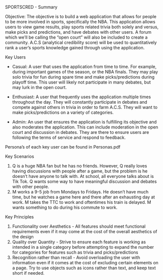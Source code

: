 ﻿SPORTSCRED - Summary


Objective:
The objective is to build a web application that allows for people to be more involved in sports, specifically the NBA. This application allows users to view game results, play sports related trivia both solely and versus, make picks and predictions, and have debates with other users. A forum which we’ll be calling the “open court” will also be included to create a community. A.C.S (analytical credibility score) will be used to quantitatively rank a user’s sports knowledge gained through using the application.


Key Users
* Casual: A user that uses the application from time to time. For example, during important games of the season, or the NBA finals. They may play solo trivia for fun during spare time and make picks/predictions during playoff time. This user will likely not participate in many debates, but may lurk in the open court.


* Enthusiast: A user that frequently uses the application multiple times throughout the day. They will constantly participate in debates and compete against others in trivia in order to farm A.C.S. They will want to make picks/predictions on a variety of categories.


* Admin: An user that ensures the application is fulfilling its objective and also moderates the application. This can include moderation in the open court and discussion in debates. They are there to ensure users are following the terms of service and respond to feedback.


Persona’s of each key user can be found in Personas.pdf


Key Scenarios
1. Q is a huge NBA fan but he has no friends. However, Q really loves having discussions with people after a game, but the problem is he doesn’t have anyone to talk with. At school, all everyone talks about is Tik Tok. Q wants some way to have meaningful discussion and debates with other people.
2. M works a 9-5 job from Mondays to Fridays. He doesn’t have much time, but he watches a game here and there after an exhausting day at work. M takes the TTC to work and oftentimes his train is delayed. M wants something to do during his commute to work.


Key Principles
1. Functionality over Aesthetics - All features should meet functional requirements even if it may come at the cost of the overall aesthetics of the design
2. Quality over Quantity - Strive to ensure each feature is working as intended in a single category before attempting to expand the number for categories for features such as trivia and picks/predictions
3. Recognition rather than recall - Avoid overloading the user with information even if it comes at the cost of excluding certain elements on a page. Try to use objects such as icons rather than text, and keep text short if needed.